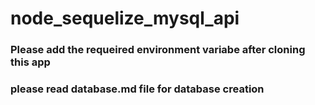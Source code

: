 # node_sequelize_mysql_api

### Please add the requeired environment variabe after cloning this app

### please read database.md file for database creation
